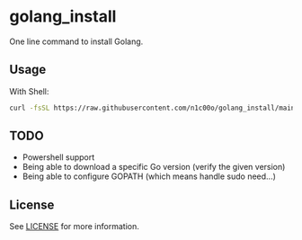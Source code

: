 # golang_install

One line command to install Golang.

## Usage

With Shell:

```sh
curl -fsSL https://raw.githubusercontent.com/n1c00o/golang_install/main/install.sh | sh
```

## TODO

- Powershell support
- Being able to download a specific Go version (verify the given version)
- Being able to configure GOPATH (which means handle sudo need...)

## License

See [LICENSE](LICENSE) for more information.
